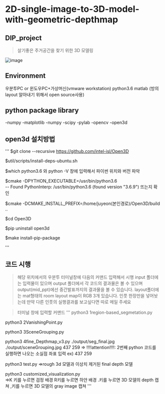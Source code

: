 # 2D-single-image-to-3D-model-with-geometric-depthmap
## DIP_project


> 살기좋은 주거공간을 찾기 위한 3D 모델링



![image](https://user-images.githubusercontent.com/46091177/116972531-1b024d00-acf6-11eb-8d3f-a34f25153528.png)




## Environment
우분투PC or 윈도우PC+가상머신(vmware workstation)
python3.6
matlab (방의 layout 알아내기 위해서 open source사용)


## python package library
-numpy
-matplotlib
-numpy
-scipy
-pylab
-opencv
-open3d 


## open3d 설치방법 
'''
$git clone --recursive https://github.com/intel-isl/Open3D

$util/scripts/install-deps-ubuntu.sh

$which python3.6 와 python -V 창에 입력해서 파이썬 위치와 버전 파악

$cmake -DPYTHON_EXECUTABLE=/usr/bin/python3.6  
-- Found PythonInterp: /usr/bin/python3.6 (found version "3.6.9") 뜨는지 확인

$cmake -DCMAKE_INSTALL_PREFIX=/home/juyeon(본인경로)/Open3D/build ..

$cd Open3D

$pip uninstall open3d 

$make install-pip-package 

'''

## 코드 시행

> 해당 위치에서의 우분투 터미널창에 다음의 커맨드 입력해서 시행
> input 폴더에는 입력물이 있으며
> output 폴더에서 각 코드의 결과물은 볼 수 있으며 output(mid_ppt)에선 중간발표까지의 결과물을 볼 수 있습니다.
> layout폴더에는 mat형태의 room layout map이 RGB 3개 있습니다.
> 인풋 한장만을 넣어놧는데 만약 다른 인풋의 실행결과를 보고싶다면 따로 메일 주세요

> 터미널 창에 입력할 커맨드
'''
python3 1region-based_segmetation.py 

python3 2VanishingPoint.py 

python3 3SceneGrouping.py 

python3 4fine_Depthmap_v3.py ./output/seg_final.jpg ./output/sceneGrouping.jpg 437 259 
=> !!!!attention!!!!: 2번째 python 코드를 실행하면 나오는 소실점 좌표 입력 ex) 437 259 

python3 test.py 
=>rough 3d 모델과 이상치 제거된 final depth 모델

python3 customized_visualization.py  
=>K 키를 누르면 검정 배경  R키를 누르면 하얀 배경 .키를 누르면 3D 모델의 depth 캡쳐 ,키를 누르면 3D 모델의 gray image 캡쳐
'''

